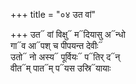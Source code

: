 +++
title = "०४ उत वां"

+++
उत᳓ वां विक्षु᳓ म᳓दियासु अ᳓न्धो  
गा᳓व आ᳓पश् च पीपयन्त देवीः᳓  
उतो᳓ नो अस्य᳓ पूर्वियः᳓ प᳓तिर् द᳓न्  
वीत᳓म् पात᳓म् प᳓यस उस्रि᳓यायाः